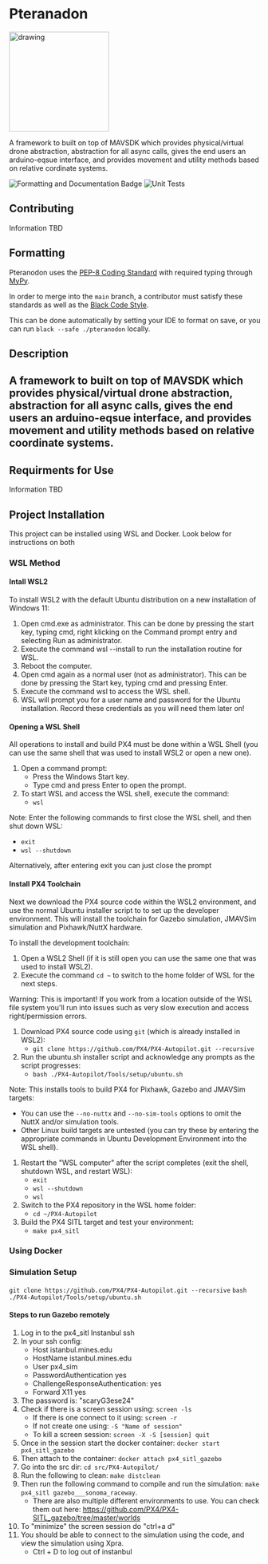 # Pteranadon

<img src="https://static.wikia.nocookie.net/animals/images/a/a1/Pterathumb.png/revision/latest?cb=20200311123111" alt="drawing" width="200"/>

A framework to built on top of MAVSDK which provides physical/virtual drone abstraction, abstraction for all async calls,
gives the end users an arduino-eqsue interface, and provides movement and utility methods based on relative cordinate systems.

![Formatting and Documentation Badge](https://github.com/AutonoLab/pteranodon/actions/workflows/pep-8-check.yaml/badge.svg?branch=main)
![Unit Tests](https://github.com/AutonoLab/pteranodon/actions/workflows/unit-tests.yaml/badge.svg?branch=main)

## Contributing
Information TBD

## Formatting

Pteranodon uses the [PEP-8 Coding Standard](https://peps.python.org/pep-0008/) with required typing through
[MyPy](https://mypy.readthedocs.io/en/stable/).

In order to merge into the `main` branch, a contributor must satisfy these standards as well as the
[Black Code Style](https://black.readthedocs.io/en/stable/).

This can be done automatically by setting your IDE to format on save, or you can run `black --safe ./pteranodon` locally.

## Description
A framework to built on top of MAVSDK which provides physical/virtual drone abstraction, abstraction for all async calls,
gives the end users an arduino-eqsue interface, and provides movement and utility methods based on relative coordinate systems.
---

## Requirments for Use
Information TBD

## Project Installation
This project can be installed using WSL and Docker. Look below for instructions on both
### WSL Method
#### Intall WSL2
To install WSL2 with the default Ubuntu distribution on a new installation of Windows 11:
1. Open cmd.exe as administrator. This can be done by pressing the start key, typing cmd, right klicking on the Command prompt entry and selecting Run as administrator.
2. Execute the command wsl --install to run the installation routine for WSL.
3. Reboot the computer.
4. Open cmd again as a normal user (not as administrator). This can be done by pressing the Start key, typing cmd and pressing Enter.
5. Execute the command wsl to access the WSL shell.
6. WSL will prompt you for a user name and password for the Ubuntu installation. Record these credentials as you will need them later on!

#### Opening a WSL Shell
All operations to install and build PX4 must be done within a WSL Shell (you can use the same shell that was used to install WSL2 or open a new one).
1. Open a command prompt:
   * Press the Windows Start key.
   * Type cmd and press Enter to open the prompt.
4. To start WSL and access the WSL shell, execute the command:
   * `wsl`

Note: Enter the following commands to first close the WSL shell, and then shut down WSL:
* `exit`
* `wsl --shutdown`

Alternatively, after entering exit you can just close the prompt

#### Install PX4 Toolchain

Next we download the PX4 source code within the WSL2 environment, and use the normal Ubuntu installer script to to set up the developer environment. This will install the toolchain for Gazebo simulation, JMAVSim simulation and Pixhawk/NuttX hardware.

To install the development toolchain:
1. Open a WSL2 Shell (if it is still open you can use the same one that was used to install WSL2).
2. Execute the command `cd ~` to switch to the home folder of WSL for the next steps.

Warning: This is important! If you work from a location outside of the WSL file system you'll run into issues such as very slow execution and access right/permission errors.

1. Download PX4 source code using `git` (which is already installed in WSL2):
   * `git clone https://github.com/PX4/PX4-Autopilot.git --recursive`
2. Run the ubuntu.sh installer script and acknowledge any prompts as the script progresses:
   * `bash ./PX4-Autopilot/Tools/setup/ubuntu.sh`

Note: This installs tools to build PX4 for Pixhawk, Gazebo and JMAVSim targets:
* You can use the `--no-nuttx` and `--no-sim-tools` options to omit the NuttX and/or simulation tools.
* Other Linux build targets are untested (you can try these by entering the appropriate commands in Ubuntu Development Environment into the WSL shell).

1. Restart the "WSL computer" after the script completes (exit the shell, shutdown WSL, and restart WSL):
   * `exit`
   * `wsl --shutdown`
   * `wsl`
2. Switch to the PX4 repository in the WSL home folder:
   * `cd ~/PX4-Autopilot`
3. Build the PX4 SITL target and test your environment:
   * `make px4_sitl`

### Using Docker

### Simulation Setup
`git clone https://github.com/PX4/PX4-Autopilot.git --recursive`
`bash ./PX4-Autopilot/Tools/setup/ubuntu.sh`

#### Steps to run Gazebo remotely
1. Log in to the px4_sitl Instanbul ssh
2. In your ssh config:
   * Host istanbul.mines.edu
   * HostName istanbul.mines.edu
   * User px4_sim
   * PasswordAuthentication yes
   * ChallengeResponseAuthentication: yes
   * Forward X11 yes
3. The password is: "scaryG3ese24"
4. Check if there is a screen session using: `screen -ls`
   * If there is one connect to it using: `screen -r`
   * If not create one using: `-S "Name of session"`
   * To kill a screen session: `screen -X -S [session] quit`
5. Once in the session start the docker container: `docker start px4_sitl_gazebo`
6. Then attach to the container: `docker attach px4_sitl_gazebo`
7. Go into the src dir: `cd src/PX4-Autopilot/`
8. Run the following to clean: `make distclean`
9. Then run the following command to compile and run the simulation: `make px4_sitl gazebo___sonoma_raceway`.
   * There are also multiple different environments to use. You can check them out here: https://github.com/PX4/PX4-SITL_gazebo/tree/master/worlds
10. To "minimize" the screen session do "ctrl+a d"
11. You should be able to connect to the simulation using the code, and view the simulation using Xpra.
    * Ctrl + D to log out of instanbul
      